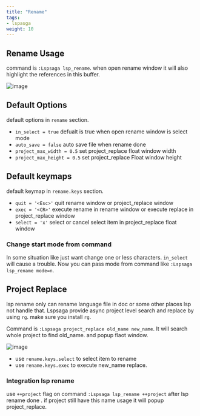 ```yaml
---
title: "Rename"
tags:
- lspasga
weight: 10
---
```


## Rename Usage

command is `:Lspsaga lsp_rename`. when open rename window it will also highlight the references in this buffer.

![image](https://github.com/nvimdev/lspsaga.nvim/assets/41671631/bb81149a-d24e-4f14-a8b5-ddf0cc1d9908)

## Default Options

default options in `rename` section.

- `in_select = true`          defualt is true when open rename window is select mode
- `auto_save = false`         auto save file when rename done
- `project_max_width = 0.5`   set project_replace float window width
- `project_max_height = 0.5`  set project_replace Float window height

## Default keymaps

default keymap in `rename.keys` section.

- `quit = '<Esc>'`             quit rename window or project_replace window
- `exec = '<CR>'`              execute rename in rename window or execute replace in project_replace window
- `select = 'x'`               select or cancel select item in project_replace float window

### Change start mode from command

In some situation like just want change one or less characters. `in_select` will cause a trouble. Now you can pass
mode from command like `:Lspsaga lsp_rename mode=n`.

## Project Replace

lsp rename only can rename language file in doc or some other places lsp not handle that. Lspsaga provide async project
level search and replace by using `rg`. make sure you install `rg`.  

Command is `:Lspsaga project_replace old_name new_name`. It will search whole project to find old_name. and popup
flaot window.

![image](https://github.com/nvimdev/lspsaga.nvim/assets/41671631/5afdbf13-f88a-4adc-8f79-5fd48da61743)

- use `rename.keys.select` to select item to rename
- use `rename.keys.exec` to execute new_name replace.

### Integration lsp rename

use `++project` flag on command `:Lspsaga lsp_rename ++project` after lsp rename done . if project still have this name usage it will popup project_replace.
